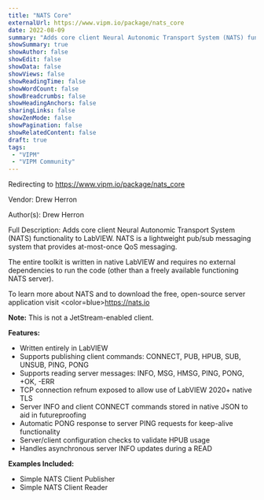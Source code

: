 ```yaml
---
title: "NATS Core"
externalUrl: https://www.vipm.io/package/nats_core
date: 2022-08-09
summary: "Adds core client Neural Autonomic Transport System (NATS) functionality to LabVIEW."
showSummary: true
showAuthor: false
showEdit: false
showData: false
showViews: false
showReadingTime: false
showWordCount: false
showBreadcrumbs: false
showHeadingAnchors: false
sharingLinks: false
showZenMode: false
showPagination: false
showRelatedContent: false
draft: true
tags:
 - "VIPM"
 - "VIPM Community"
---
```


Redirecting to https://www.vipm.io/package/nats_core

Vendor: Drew Herron

Author(s): Drew Herron
 
Full Description:
Adds core client Neural Autonomic Transport System (NATS) functionality to LabVIEW. NATS is a lightweight pub/sub messaging system that provides at-most-once QoS messaging.

The entire toolkit is written in native LabVIEW and requires no external dependencies to run the code (other than a freely available functioning NATS server).

To learn more about NATS and to download the free, open-source server application visit <color=blue>https://nats.io</color>

**Note:** This is not a JetStream-enabled client.

**Features:**
  - Written entirely in LabVIEW
  - Supports publishing client commands: CONNECT, PUB, HPUB, SUB, UNSUB, PING, PONG
  - Supports reading server messages: INFO, MSG, HMSG, PING, PONG, +OK, -ERR
  - TCP connection refnum exposed to allow use of LabVIEW 2020+ native TLS
  - Server INFO and client CONNECT commands stored in native JSON to aid in futureproofing
  - Automatic PONG response to server PING requests for keep-alive functionality
  - Server/client configuration checks to validate HPUB usage
  - Handles asynchronous server INFO updates during a READ

**Examples Included:**
  - Simple NATS Client Publisher
  - Simple NATS Client Reader